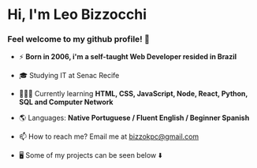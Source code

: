 <h1 align="left">Hi, I'm Leo Bizzocchi</h1>

### Feel welcome to my github profile! 👋

- ⚡ **Born in 2006, i'm a self-taught Web Developer resided in Brazil**

- 🎓 Studying IT at Senac Recife
- 👩🏻‍💻 Currently learning **HTML, CSS, JavaScript, Node, React, Python, SQL and Computer Network**
- 🌎 Languages: **Native Portuguese / Fluent English / Beginner Spanish** 
- 📫 How to reach me? Email me at bizzokpc@gmail.com
- 🖥️ Some of my projects can be seen below ⬇️
